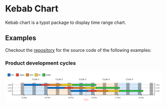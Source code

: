 # Kebab Chart

Kebab chart is a typst package to display time range chart.

## Examples

Checkout the [repository](https://github.com/tguichaoua/kebab-chart/tree/main/examples) for the source code of the following examples:

### Product development cycles

![development cycle example](./gallery/development_cycles.png)
